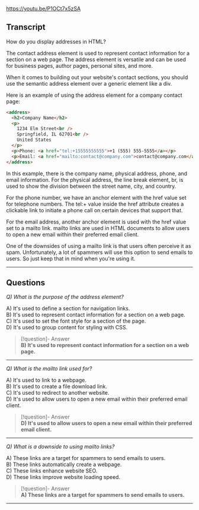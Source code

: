 https://youtu.be/P1OCt7x5zSA

## Transcript
How do you display addresses in HTML?

The contact address element is used to represent contact information for a section on a web page. The address element is versatile and can be used for business pages, author pages, personal sites, and more.

When it comes to building out your website's contact sections, you should use the semantic address element over a generic element like a div.

Here is an example of using the address element for a company contact page:

```html
<address>
  <h2>Company Name</h2>
  <p>
    1234 Elm Street<br />
    Springfield, IL 62701<br />
    United States
  </p>
  <p>Phone: <a href="tel:+15555555555">+1 (555) 555-5555</a></p>
  <p>Email: <a href="mailto:contact@company.com">contact@company.com</a></p>
</address>
```

In this example, there is the company name, physical address, phone, and email information. For the physical address, the line break element, br, is used to show the division between the street name, city, and country.

For the phone number, we have an anchor element with the href value set for telephone numbers. The tel:+ value inside the href attribute creates a clickable link to initiate a phone call on certain devices that support that.

For the email address, another anchor element is used with the href value set to a mailto link. mailto links are used in HTML documents to allow users to open a new email within their preferred email client.

One of the downsides of using a mailto link is that users often perceive it as spam. Unfortunately, a lot of spammers will use this option to send emails to users. So just keep that in mind when you're using it.

---

## Questions
*Q) What is the purpose of the address element?*

A) It's used to define a section for navigation links.  
B) It's used to represent contact information for a section on a web page.  
C) It's used to set the font style for a section of the page.  
D) It's used to group content for styling with CSS.  

> [!question]- Answer  
> **B) It's used to represent contact information for a section on a web page.**  

---

*Q) What is the mailto link used for?*

A) It's used to link to a webpage.  
B) It's used to create a file download link.  
C) It's used to redirect to another website.  
D) It's used to allow users to open a new email within their preferred email client.  

> [!question]- Answer  
> **D) It's used to allow users to open a new email within their preferred email client.**  

---

*Q) What is a downside to using mailto links?*

A) These links are a target for spammers to send emails to users.  
B) These links automatically create a webpage.  
C) These links enhance website SEO.  
D) These links improve website loading speed.  

> [!question]- Answer  
> **A) These links are a target for spammers to send emails to users.**  

---
